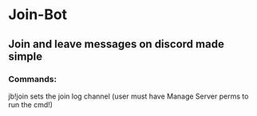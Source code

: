 # Join-Bot

## Join and leave messages on discord made simple

### Commands:
jb!join <channelid>
sets the join log channel (user must have Manage Server perms to run the cmd!) 
